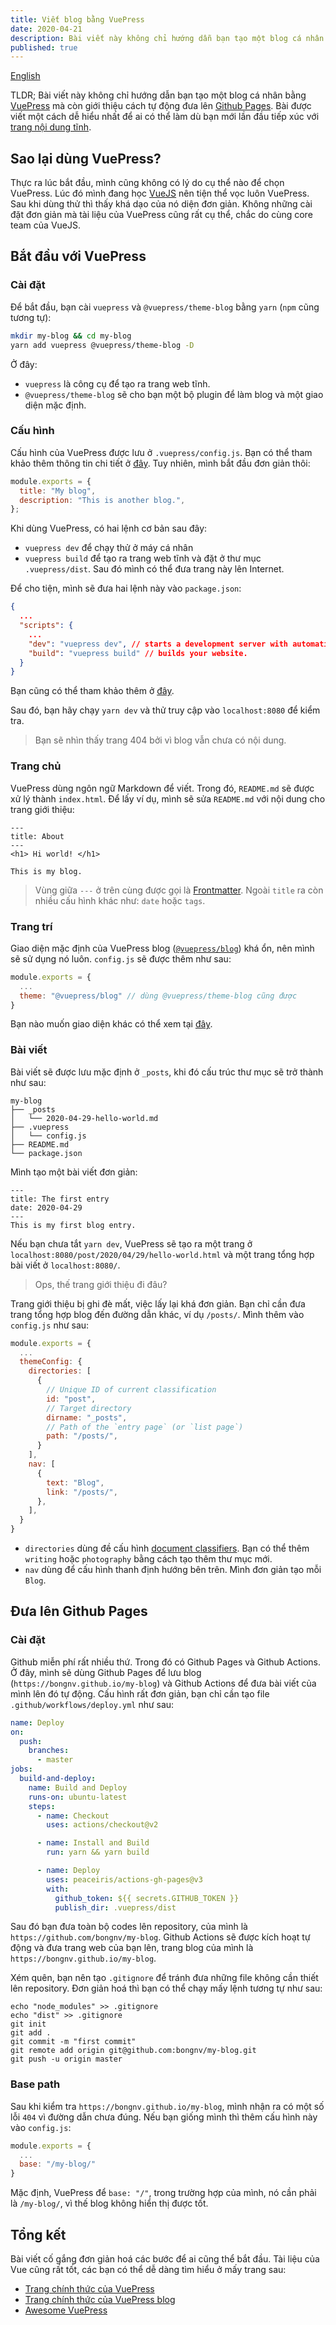```yaml
---
title: Viết blog bằng VuePress
date: 2020-04-21
description: Bài viết này không chỉ hướng dẫn bạn tạo một blog cá nhân bằng mà còn giới thiệu cách tự động đưa lên Github Pages. Bài được viết một cách dễ hiểu nhất để ai có thể làm dù bạn mới lần đầu tiếp xúc với trang nội dung tĩnh.
published: true
---
```


[English](/blog/2020-04-21-blogging-with-vuepress/)

TLDR; Bài viết này không chỉ hướng dẫn bạn tạo một blog cá nhân bằng [VuePress](https://vuepress.vuejs.org/) mà còn giới thiệu cách tự động đưa lên [Github Pages](https://pages.github.com/). Bài được viết một cách dễ hiểu nhất để ai có thể làm dù bạn mới lần đầu tiếp xúc với [trang nội dung tĩnh](https://en.wikipedia.org/wiki/Web_template_system#Static_site_generators).

## Sao lại dùng VuePress?

Thực ra lúc bắt đầu, mình cũng không có lý do cụ thể nào để chọn VuePress. Lúc đó mình đang học [VueJS](https://vuejs.org/) nên tiện thể vọc luôn VuePress. Sau khi dùng thử thì thấy khá dạo của nó diện đơn giản. Không những cài đặt đơn giản mà tài liệu của VuePress cũng rất cụ thể, chắc do cùng core team của VueJS.

## Bắt đầu với VuePress

### Cài đặt

Để bắt đầu, bạn cài `vuepress` và `@vuepress/theme-blog` bằng `yarn` (`npm` cũng tương tự):

```bash
mkdir my-blog && cd my-blog
yarn add vuepress @vuepress/theme-blog -D
```

Ở đây:

- `vuepress` là công cụ để tạo ra trang web tĩnh.
- `@vuepress/theme-blog` sẽ cho bạn một bộ plugin để làm blog và một giao diện mặc định.

### Cấu hình

Cấu hình của VuePress được lưu ở `.vuepress/config.js`. Bạn có thể tham khảo thêm thông tin chi tiết ở [đây](https://vuepress.vuejs.org/config/). Tuy nhiên, mình bắt đầu đơn giản thôi:

```js
module.exports = {
  title: "My blog",
  description: "This is another blog.",
};
```

Khi dùng VuePress, có hai lệnh cơ bản sau đây:

- `vuepress dev` để chạy thử ở máy cá nhân
- `vuepress build` để tạo ra trang web tĩnh và đặt ở thư mục `.vuepress/dist`. Sau đó mình có thể đưa trang này lên Internet.

Để cho tiện, mình sẽ đưa hai lệnh này vào `package.json`:

```json
{
  ...
  "scripts": {
    ...
    "dev": "vuepress dev", // starts a development server with automatic reload.
    "build": "vuepress build" // builds your website.
  }
}
```

Bạn cũng có thể tham khảo thêm ở [đây](https://vuepress.vuejs.org/api/cli.html).

Sau đó, bạn hãy chạy `yarn dev` và thử truy cập vào `localhost:8080` để kiểm tra.

> Bạn sẽ nhìn thấy trang 404 bởi vì blog vẫn chưa có nội dung.

### Trang chủ

VuePress dùng ngôn ngữ Markdown để viết. Trong đó, `README.md` sẽ được xử lý thành `index.html`. Để lấy ví dụ, mình sẽ sửa `README.md` với nội dung cho trang giới thiệu:

```
---
title: About
---
<h1> Hi world! </h1>

This is my blog.
```

> Vùng giữa `---` ở trên cùng được gọi là [Frontmatter](https://vuepress.vuejs.org/guide/frontmatter.html). Ngoài `title` ra còn nhiều cấu hình khác như: `date` hoặc `tags`.

### Trang trí

Giao diện mặc định của VuePress blog ([`@vuepress/blog`](https://vuepress-theme-blog.ulivz.com/)) khá ổn, nên mình sẽ sử dụng nó luôn. `config.js` sẽ được thêm như sau:

```js
module.exports = {
  ...
  theme: "@vuepress/blog" // dùng @vuepress/theme-blog cũng được
}
```

Bạn nào muốn giao diện khác có thể xem tại [đây](https://github.com/vuepressjs/awesome-vuepress).

### Bài viết

Bài viết sẽ được lưu mặc định ở `_posts`, khi đó cấu trúc thư mục sẽ trở thành như sau:

```
my-blog
├── _posts
│   └── 2020-04-29-hello-world.md
├── .vuepress
│   └── config.js
├── README.md
└── package.json
```

Mình tạo một bài viết đơn giản:

```
---
title: The first entry
date: 2020-04-29
---
This is my first blog entry.
```

Nếu bạn chưa tắt `yarn dev`, VuePress sẽ tạo ra một trang ở `localhost:8080/post/2020/04/29/hello-world.html` và một trang tổng hợp bài viết ở `localhost:8080/`.

> Ops, thế trang giới thiệu đi đâu?

Trang giới thiệu bị ghi đè mất, việc lấy lại khá đơn giản. Bạn chỉ cần đưa trang tổng hợp blog đến đường dẫn khác, ví dụ `/posts/`. Mình thêm vào `config.js` như sau:

```js
module.exports = {
  ...
  themeConfig: {
    directories: [
      {
        // Unique ID of current classification
        id: "post",
        // Target directory
        dirname: "_posts",
        // Path of the `entry page` (or `list page`)
        path: "/posts/",
      }
    ],
    nav: [
      {
        text: "Blog",
        link: "/posts/",
      },
    ],
  }
}
```

- `directories` dùng đề cấu hình [document classifiers](https://vuepress-plugin-blog.ulivz.com/guide/getting-started.html#directory-classifier). Bạn có thể thêm `writing` hoặc `photography` bằng cách tạo thêm thư mục mới.
- `nav` dùng để cấu hình thanh định hướng bên trên. Mình đơn giản tạo mỗi `Blog`.

## Đưa lên Github Pages

### Cài đặt

Github miễn phí rất nhiều thứ. Trong đó có Github Pages và Github Actions. Ở đây, mình sẽ dùng Github Pages để lưu blog (`https://bongnv.github.io/my-blog`) và Github Actions để đưa bài viết của mình lên đó tự động. Cấu hình rất đơn giản, bạn chỉ cần tạo file `.github/workflows/deploy.yml` như sau:

```yml
name: Deploy
on:
  push:
    branches:
      - master
jobs:
  build-and-deploy:
    name: Build and Deploy
    runs-on: ubuntu-latest
    steps:
      - name: Checkout
        uses: actions/checkout@v2

      - name: Install and Build
        run: yarn && yarn build

      - name: Deploy
        uses: peaceiris/actions-gh-pages@v3
        with:
          github_token: ${{ secrets.GITHUB_TOKEN }}
          publish_dir: .vuepress/dist
```

Sau đó bạn đưa toàn bộ codes lên repository, của mình là `https://github.com/bongnv/my-blog`. Github Actions sẽ được kích hoạt tự động và đưa trang web của bạn lên, trang blog của mình là `https://bongnv.github.io/my-blog`.

Xém quên, bạn nên tạo `.gitignore` để tránh đưa những file không cần thiết lên repository. Đơn giản hoá thì bạn có thể chạy mấy lệnh tương tự như sau:

```
echo "node_modules" >> .gitignore
echo "dist" >> .gitignore
git init
git add .
git commit -m "first commit"
git remote add origin git@github.com:bongnv/my-blog.git
git push -u origin master
```

### Base path

Sau khi kiểm tra `https://bongnv.github.io/my-blog`, mình nhận ra có một số lỗi `404` vì đường dẫn chưa đúng. Nếu bạn giống mình thì thêm cấu hình này vào `config.js`:

```js
module.exports = {
  ...
  base: "/my-blog/"
}
```

Mặc định, VuePress để `base: "/"`, trong trường hợp của mình, nó cần phải là `/my-blog/`, vì thế blog không hiển thị được tốt.

## Tổng kết

Bài viết cố gắng đơn giản hoá các bước để ai cũng thể bắt đầu. Tài liệu của Vue cũng rất tốt, các bạn có thể dễ dàng tìm hiểu ở mấy trang sau:

- [Trang chính thức của VuePress](https://vuepress.vuejs.org/)
- [Trang chính thức của VuePress blog](https://vuepress-theme-blog.ulivz.com/)
- [Awesome VuePress](https://github.com/vuepressjs/awesome-vuepress)
